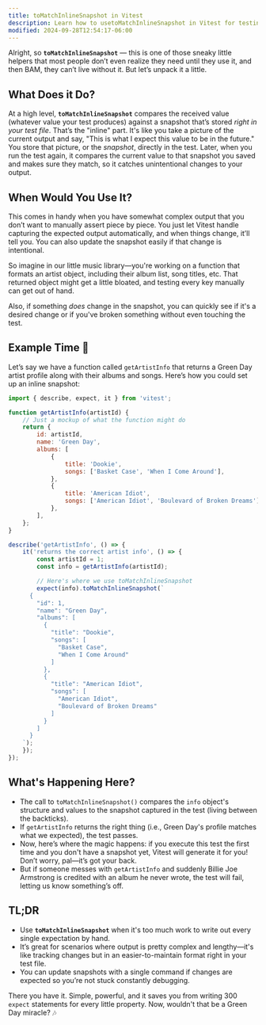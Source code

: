 ```yaml
---
title: toMatchInlineSnapshot in Vitest
description: Learn how to usetoMatchInlineSnapshot in Vitest for testing.
modified: 2024-09-28T12:54:17-06:00
---
```


Alright, so **`toMatchInlineSnapshot`** — this is one of those sneaky little helpers that most people don’t even realize they need until they use it, and then BAM, they can’t live without it. But let’s unpack it a little.

## What Does it Do?

At a high level, **`toMatchInlineSnapshot`** compares the received value (whatever value your test produces) against a snapshot that’s stored _right in your test file_. That’s the "inline" part. It's like you take a picture of the current output and say, "This is what I expect this value to be in the future." You store that picture, or the _snapshot_, directly in the test. Later, when you run the test again, it compares the current value to that snapshot you saved and makes sure they match, so it catches unintentional changes to your output.

## When Would You Use It?

This comes in handy when you have somewhat complex output that you don’t want to manually assert piece by piece. You just let Vitest handle capturing the expected output automatically, and when things change, it’ll tell you. You can also update the snapshot easily if that change is intentional.

So imagine in our little music library—you're working on a function that formats an artist object, including their album list, song titles, etc. That returned object might get a little bloated, and testing every key manually can get out of hand.

Also, if something _does_ change in the snapshot, you can quickly see if it's a desired change or if you've broken something without even touching the test.

## Example Time 🎸

Let’s say we have a function called `getArtistInfo` that returns a Green Day artist profile along with their albums and songs. Here’s how you could set up an inline snapshot:

```javascript
import { describe, expect, it } from 'vitest';

function getArtistInfo(artistId) {
	// Just a mockup of what the function might do
	return {
		id: artistId,
		name: 'Green Day',
		albums: [
			{
				title: 'Dookie',
				songs: ['Basket Case', 'When I Come Around'],
			},
			{
				title: 'American Idiot',
				songs: ['American Idiot', 'Boulevard of Broken Dreams'],
			},
		],
	};
}

describe('getArtistInfo', () => {
	it('returns the correct artist info', () => {
		const artistId = 1;
		const info = getArtistInfo(artistId);

		// Here's where we use toMatchInlineSnapshot
		expect(info).toMatchInlineSnapshot(`
      {
        "id": 1,
        "name": "Green Day",
        "albums": [
          {
            "title": "Dookie",
            "songs": [
              "Basket Case",
              "When I Come Around"
            ]
          },
          {
            "title": "American Idiot",
            "songs": [
              "American Idiot",
              "Boulevard of Broken Dreams"
            ]
          }
        ]
      }
    `);
	});
});
```

## What's Happening Here?

- The call to `toMatchInlineSnapshot()` compares the `info` object's structure and values to the snapshot captured in the test (living between the backticks).
- If `getArtistInfo` returns the right thing (i.e., Green Day's profile matches what we expected), the test passes.
- Now, here’s where the magic happens: if you execute this test the first time and you don't have a snapshot yet, Vitest will generate it for you! Don’t worry, pal—it’s got your back.
- But if someone messes with `getArtistInfo` and suddenly Billie Joe Armstrong is credited with an album he never wrote, the test will fail, letting us know something’s off.

## TL;DR

- Use **`toMatchInlineSnapshot`** when it's too much work to write out every single expectation by hand.
- It’s great for scenarios where output is pretty complex and lengthy—it's like tracking changes but in an easier-to-maintain format right in your test file.
- You can update snapshots with a single command if changes are expected so you’re not stuck constantly debugging.

There you have it. Simple, powerful, and it saves you from writing 300 `expect` statements for every little property. Now, wouldn't that be a Green Day miracle? 🎶

